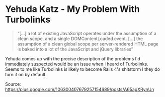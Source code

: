 # Yehuda Katz - My Problem With Turbolinks

> “[...] a lot of existing JavaScript operates under the assumption of a clean scope, and a single DOMContentLoaded event. [...] the assumption of a clean global scope per server-rendered HTML page is baked into a lot of the JavaScript and jQuery libraries”

Yehuda comes up with the precise description of the problems I'd immediately suspected would be an issue when I heard of Turbolinks. Seems to me like Turbolinks is likely to become Rails 4's shitstorm I they do turn it on by default.

Source: https://plus.google.com/106300407679257154689/posts/A65agXRynUn
